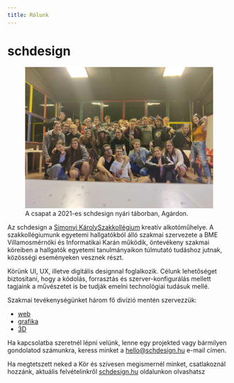 ```yaml
---
title: Rólunk
---
```


# schdesign

<figure>
    <img src="/schdesign/rolunk/schdesign-csapatkep-designtabor-2021.jpg"/>
    <figcaption>A csapat a 2021-es schdesign nyári táborban, Agárdon.</figcaption>
</figure>

Az schdesign a [Simonyi KárolySzakkollégium](https://simonyi.bme.hu) kreatív alkotóműhelye. A szakkollégiumunk egyetemi hallgatókból álló szakmai szervezete a BME Villamosmérnöki és Informatikai Karán működik, öntevékeny szakmai köreiben a hallgatók egyetemi tanulmányaikon túlmutató tudáshoz jutnak, közösségi eseményeken vesznek részt.

Körünk UI, UX, illetve digitális designnal foglalkozik. Célunk lehetőséget biztosítani, hogy a kódolás, forrasztás és szerver-konfigurálás mellett tagjaink a művészetet is be tudják emelni technológiai tudásuk mellé.

Szakmai tevékenységünket három fő divízió mentén szervezzük:

- [web](/web/)
- [grafika](/grafika/)
- [3D](/3d/)

Ha kapcsolatba szeretnél lépni velünk, lenne egy projekted vagy bármilyen gondolatod számunkra, keress minket a [hello@schdesign.hu](mailto:hello@schdesign.hu) e-mail címen.

Ha megtetszett neked a Kör és szívesen megismernél minket, csatlakoznál hozzánk, aktuális felvételinkről [schdesign.hu](https://schdesign.hu) oldalunkon olvashatsz
